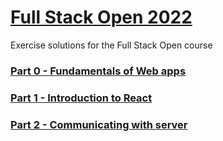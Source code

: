 # [Full Stack Open 2022](https://fullstackopen.com/en/)
Exercise solutions for the Full Stack Open course

### [Part 0 - Fundamentals of Web apps](./part0)
### [Part 1 - Introduction to React](./part1)
### [Part 2 - Communicating with server](./part2)
